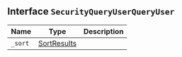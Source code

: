 ## Interface `SecurityQueryUserQueryUser`

| Name | Type | Description |
| - | - | - |
| `_sort` | [SortResults](./SortResults.md) | &nbsp; |

